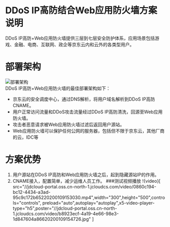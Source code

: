 # DDoS IP高防结合Web应用防火墙方案说明

DDoS IP高防+Web应用防火墙提供三层到七层安全防护体系，应用场景包括游戏、金融、电商、互联网、政企等京东云内和云外的各类型用户。

# 部署架构
![部署架构](https://github.com/jdcloudcom/cn/blob/edit/image/Advanced%20Anti-DDoS/Best-Practice02.png)<Br/>
DDoS IP高防+Web应用防火墙的最佳部署架构如下：
- 京东云的安全调度中心，通过DNS解析，将用户域名解析到DDoS IP高防CNAME。
- 用户正常访问流量和DDoS攻击流量经过DDoS IP高防清洗，回源至Web应用防火墙。
- 攻击者恶意请求被Web应用防火墙过滤后返回用户源站。
- Web应用防火墙可以保护任何公网的服务器，包括但不限于京东云，其他厂商的云，IDC等

# 方案优势
1. 用户源站在DDoS IP高防和Web应用防火墙之后，起到隐藏源站IP的作用。
2. CNAME接入，配置简单，减少运维人员工作。
###测试视频播放
!{video}[ src="//jdcloud-portal.oss.cn-north-1.jcloudcs.com/video/0860c194-bc12-4434-a3ad-95c9c172b65220200109153030.mp4",width="300",height="500",controls="controls", preload="auto",autoplay="autoplay",x5-video-player-type="h5",poster="//jdcloud-portal.oss.cn-north-1.jcloudcs.com/video/b8923ecf-4a19-4e66-98e3-1d847604a86620200109154726.jpg" ]
